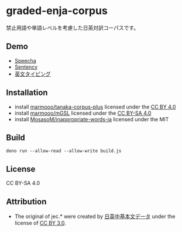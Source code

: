 # graded-enja-corpus

禁止用語や単語レベルを考慮した日英対訳コーパスです。

## Demo

- [Speecha](https://marmooo.github.io/speecha/)
- [Sentency](https://marmooo.github.io/sentency/)
- [英文タイピング](https://marmooo.github.io/english-sentences-typing/)

## Installation

- install
  [marmooo/tanaka-corpus-plus](https://github.com/marmooo/tanaka-corpus-plus)
  licensed under the [CC BY 4.0](https://creativecommons.org/licenses/by/4.0/)
- install [marmooo/mGSL](https://github.com/marmooo/mGSL) licensed under the
  [CC BY-SA 4.0](https://creativecommons.org/licenses/by-sa/4.0/)
- install
  [MosasoM/inappropriate-words-ja](https://github.com/MosasoM/inappropriate-words-ja)
  licensed under the MIT

## Build

```
deno run --allow-read --allow-write build.js
```

## License

CC BY-SA 4.0

## Attribution

- The original of jec.* were created by
  [日英中基本文データ](http://nlp.ist.i.kyoto-u.ac.jp/index.php?日英中基本文データ) under the
  license of [CC BY 3.0](http://creativecommons.org/licenses/by/3.0/).
